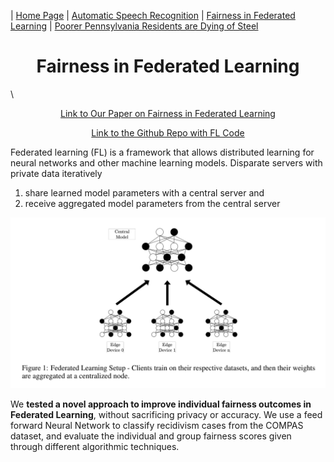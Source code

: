 | [Home Page](https://itsmeriem.github.io/Meriem/)  | [Automatic Speech Recognition](UtterancetoPhonemeMapping.ipynb) | [Fairness in Federated Learning](fairness_in_FL.md) | [Poorer Pennsylvania Residents are Dying of Steel](https://carnegiemellon.shorthandstories.com/air-pollution-clairton-pa/index.html)


<h1 align="center">Fairness in Federated Learning</h1>\

<p align="center">
  <a href="https://drive.google.com/file/d/18o0HTSjobRYRX5yXMQSVGRwoyJZB7Lbb/view?usp=sharing">Link to Our Paper on Fairness in Federated Learning</a>
</p>


<p align="center">
  <a href="https://github.com/rivera-lanasm/flfair_idlf24/">Link to the Github Repo with FL Code</a>
</p>



Federated learning (FL) is a framework that allows distributed learning for neural networks and other machine learning models. Disparate servers with private data iteratively 

  1) share learned model parameters with a central server and
  2) receive aggregated model parameters from the central server
  
<img src="FLsetup.png"/>

We **tested a novel approach to improve individual fairness outcomes in Federated Learning**, without sacrificing privacy or accuracy. We use a feed forward Neural Network to classify recidivism cases from the COMPAS dataset, and evaluate the individual and group fairness scores given through different algorithmic techniques.


